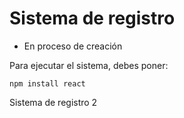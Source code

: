 <h1> Sistema de registro </h1>

- En proceso de creación

Para ejecutar el sistema, debes poner: 

```npm install react```

Sistema de registro 2
